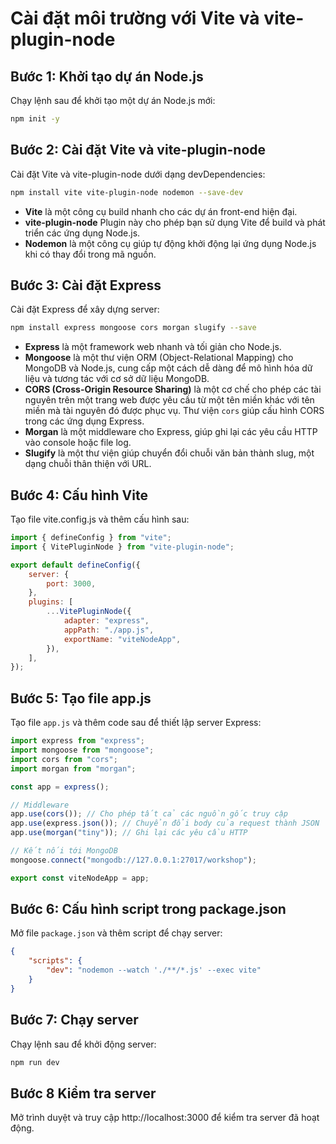 # Cài đặt môi trường với Vite và vite-plugin-node

## Bước 1: Khởi tạo dự án Node.js

Chạy lệnh sau để khởi tạo một dự án Node.js mới:

```sh
npm init -y
```

## Bước 2: Cài đặt Vite và vite-plugin-node

Cài đặt Vite và vite-plugin-node dưới dạng devDependencies:

```bash
npm install vite vite-plugin-node nodemon --save-dev
```

-   **Vite** là một công cụ build nhanh cho các dự án front-end hiện đại.
-   **vite-plugin-node** Plugin này cho phép bạn sử dụng Vite để build và phát triển các ứng dụng Node.js.
-   **Nodemon** là một công cụ giúp tự động khởi động lại ứng dụng Node.js khi có thay đổi trong mã nguồn.

## Bước 3: Cài đặt Express

Cài đặt Express để xây dựng server:

```bash
npm install express mongoose cors morgan slugify --save
```

-   **Express** là một framework web nhanh và tối giản cho Node.js.
-   **Mongoose** là một thư viện ORM (Object-Relational Mapping) cho MongoDB và Node.js, cung cấp một cách dễ dàng để mô hình hóa dữ liệu và tương tác với cơ sở dữ liệu MongoDB.
-   **CORS (Cross-Origin Resource Sharing)** là một cơ chế cho phép các tài nguyên trên một trang web được yêu cầu từ một tên miền khác với tên miền mà tài nguyên đó được phục vụ. Thư viện `cors` giúp cấu hình CORS trong các ứng dụng Express.
-   **Morgan** là một middleware cho Express, giúp ghi lại các yêu cầu HTTP vào console hoặc file log.
-   **Slugify** là một thư viện giúp chuyển đổi chuỗi văn bản thành slug, một dạng chuỗi thân thiện với URL.

## Bước 4: Cấu hình Vite

Tạo file vite.config.js và thêm cấu hình sau:

```javascript
import { defineConfig } from "vite";
import { VitePluginNode } from "vite-plugin-node";

export default defineConfig({
    server: {
        port: 3000,
    },
    plugins: [
        ...VitePluginNode({
            adapter: "express",
            appPath: "./app.js",
            exportName: "viteNodeApp",
        }),
    ],
});
```

## Bước 5: Tạo file app.js

Tạo file `app.js` và thêm code sau để thiết lập server Express:

```javascript
import express from "express";
import mongoose from "mongoose";
import cors from "cors";
import morgan from "morgan";

const app = express();

// Middleware
app.use(cors()); // Cho phép tất cả các nguồn gốc truy cập
app.use(express.json()); // Chuyển đổi body của request thành JSON
app.use(morgan("tiny")); // Ghi lại các yêu cầu HTTP

// Kết nối tới MongoDB
mongoose.connect("mongodb://127.0.0.1:27017/workshop");

export const viteNodeApp = app;
```

## Bước 6: Cấu hình script trong package.json

Mở file `package.json` và thêm script để chạy server:

```json
{
    "scripts": {
        "dev": "nodemon --watch './**/*.js' --exec vite"
    }
}
```

## Bước 7: Chạy server

Chạy lệnh sau để khởi động server:

```bash
npm run dev
```

## Bước 8 Kiểm tra server

Mở trình duyệt và truy cập http://localhost:3000 để kiểm tra server đã hoạt động.
